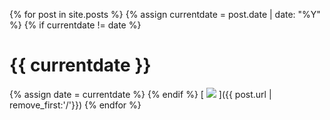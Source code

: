 {% for post in site.posts %} {% assign currentdate = post.date | date: "%Y" %} {% if currentdate != date %}

# {{ currentdate }} 
{% assign date = currentdate %} {% endif %} [ ![](/Stammtisch/assets/img/small/{{post.img}}) ]({{ post.url | remove_first:'/'}}) {% endfor %}

<!-- {{ post.date | date: "%B" }} - {{post.title}} -->
